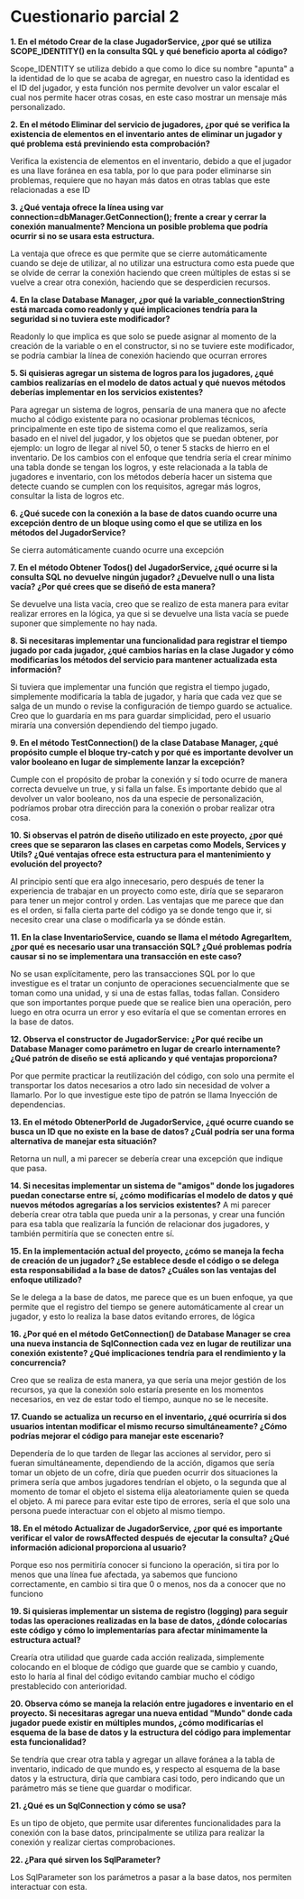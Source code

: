  # Cuestionario parcial 2

**1. En el método Crear de la clase JugadorService, ¿por qué se utiliza
SCOPE_IDENTITY() en la consulta SQL y qué beneficio aporta al código?**

Scope_IDENTITY se utiliza debido a que como lo dice su nombre "apunta" a la
identidad de lo que se acaba de agregar, en nuestro caso la identidad es el ID del
jugador, y esta función nos permite devolver un valor escalar el cual nos permite hacer
otras cosas, en este caso mostrar un mensaje más personalizado.

**2. En el método Eliminar del servicio de jugadores, ¿por qué se verifica la
existencia de elementos en el inventario antes de eliminar un jugador y qué
problema está previniendo esta comprobación?**

Verifica la existencia de elementos en el inventario, debido a que el jugador es una llave
foránea en esa tabla, por lo que para poder eliminarse sin problemas, requiere que no
hayan más datos en otras tablas que este relacionadas a ese ID

**3. ¿Qué ventaja ofrece la línea using var connection=dbManager.GetConnection();
frente a crear y cerrar la conexión manualmente? Menciona un posible problema
que podría ocurrir si no se usara esta estructura.**

La ventaja que ofrece es que permite que se cierre automáticamente cuando se deje de
utilizar, al no utilizar una estructura como esta puede que se olvide de cerrar la
conexión haciendo que creen múltiples de estas si se vuelve a crear otra conexión,
haciendo que se desperdicien recursos.

**4. En la clase Database Manager, ¿por qué la variable_connectionString está
marcada como readonly y qué implicaciones tendría para la seguridad si no
tuviera este modificador?**

Readonly lo que implica es que solo se puede asignar al momento de la creación de la
variable o en el constructor, si no se tuviere este modificador, se podría cambiar la línea
de conexión haciendo que ocurran errores

**5. Si quisieras agregar un sistema de logros para los jugadores, ¿qué cambios
realizarías en el modelo de datos actual y qué nuevos métodos deberías
implementar en los servicios existentes?**

Para agregar un sistema de logros, pensaría de una manera que no afecte mucho al
código existente para no ocasionar problemas técnicos, principalmente en este tipo de
sistema como el que realizamos, sería basado en el nivel del jugador, y los objetos que
se puedan obtener, por ejemplo: un logro de llegar al nivel 50, o tener 5 stacks de hierro
en el inventario. De los cambios con el enfoque que tendría sería el crear mínimo una
tabla donde se tengan los logros, y este relacionada a la tabla de jugadores e inventario,
con los métodos debería hacer un sistema que detecte cuando se cumplen con los
requisitos, agregar más logros, consultar la lista de logros etc.

**6. ¿Qué sucede con la conexión a la base de datos cuando ocurre una excepción
dentro de un bloque using como el que se utiliza en los métodos del
JugadorService?**

Se cierra automáticamente cuando ocurre una excepción

**7. En el método Obtener Todos() del JugadorService, ¿qué ocurre si la consulta
SQL no devuelve ningún jugador?
¿Devuelve null o una lista vacía? ¿Por qué
crees que se diseñó de esta manera?**

Se devuelve una lista vacía, creo que se realizo de esta manera para evitar realizar
errores en la lógica, ya que si se devuelve una lista vacía se puede suponer que
simplemente no hay nada.

**8. Si necesitaras implementar una funcionalidad para registrar el tiempo jugado
por cada jugador, ¿qué cambios harías en la clase Jugador y cómo modificarías los
métodos del servicio para mantener actualizada esta información?**

Si tuviera que implementar una función que registra el tiempo jugado, simplemente
modificaría la tabla de jugador, y haría que cada vez que se salga de un mundo o revise
la configuración de tiempo guardo se actualice.
Creo que lo guardaría en ms para
guardar simplicidad, pero el usuario miraría una conversión dependiendo del tiempo
jugado.

**9. En el método TestConnection() de la clase Database Manager, ¿qué propósito
cumple el bloque try-catch y por qué es importante devolver un valor booleano en
lugar de simplemente lanzar la excepción?**

Cumple con el propósito de probar la conexión y sí todo ocurre de manera correcta
devuelve un true, y si falla un false.
Es importante debido que al devolver un valor
booleano, nos da una especie de personalización, podríamos probar otra dirección para
la conexión o probar realizar otra cosa.

**10. Si observas el patrón de diseño utilizado en este proyecto, ¿por qué crees que se
separaron las clases en carpetas como Models, Services y Utils?
¿Qué ventajas ofrece esta estructura para el mantenimiento y evolución del proyecto?**

Al principio sentí que era algo innecesario, pero después de tener la experiencia de
trabajar en un proyecto como este, diría que se separaron para tener un mejor control y
orden.
Las ventajas que me parece que dan es el orden, si falla cierta parte del código ya
se donde tengo que ir, si necesito crear una clase o modificarla ya se dónde están.

**11. En la clase InventarioService, cuando se llama el método AgregarItem, ¿por
qué es necesario usar una transacción SQL?
¿Qué problemas podría causar si no
se implementara una transacción en este caso?**

No se usan explícitamente, pero las transacciones SQL por lo que investigue es el tratar
un conjunto de operaciones secuencialmente que se toman como una unidad, y si una de
estas fallas, todas fallan.
Considero que son importantes porque puede que se realice
bien una operación, pero luego en otra ocurra un error y eso evitaría el que se comentan
errores en la base de datos.

**12. Observa el constructor de JugadorService: ¿Por qué recibe un
Database Manager como parámetro en lugar de crearlo internamente?
¿Qué patrón de diseño se está aplicando y qué ventajas proporciona?**

Por que permite practicar la reutilización del código, con solo una permite el transportar
los datos necesarios a otro lado sin necesidad de volver a llamarlo.
Por lo que investigue
este tipo de patrón se llama Inyección de dependencias.

**13. En el método ObtenerPorId de JugadorService, ¿qué ocurre cuando se busca
un ID que no existe en la base de datos?
¿Cuál podría ser una forma alternativa de
manejar esta situación?**

Retorna un null, a mi parecer se debería crear una excepción que indique que pasa.

**14. Si necesitas implementar un sistema de "amigos" donde los jugadores puedan
conectarse entre sí, ¿cómo modificarías el modelo de datos y qué nuevos métodos
agregarías a los servicios existentes?**
A mi parecer debería crear otra tabla que pueda unir a la personas, y crear una función
para esa tabla que realizaría la función de relacionar dos jugadores, y también permitiría
que se conecten entre sí.

**15. En la implementación actual del proyecto, ¿cómo se maneja la fecha de
creación de un jugador?
¿Se establece desde el código o se delega esta
responsabilidad a la base de datos?
¿Cuáles son las ventajas del enfoque utilizado?**

Se le delega a la base de datos, me parece que es un buen enfoque, ya que permite que
el registro del tiempo se genere automáticamente al crear un jugador, y esto lo realiza la
base datos evitando errores, de lógica

**16. ¿Por qué en el método GetConnection() de Database Manager se crea una nueva
instancia de SqlConnection cada vez en lugar de reutilizar una conexión existente?
¿Qué implicaciones tendría para el rendimiento y la concurrencia?**

Creo que se realiza de esta manera, ya que sería una mejor gestión de los recursos, ya que la
conexión solo estaría presente en los momentos necesarios, en vez de estar todo el tiempo,
aunque no se le necesite.

**17. Cuando se actualiza un recurso en el inventario, ¿qué ocurriría si dos usuarios
intentan modificar el mismo recurso simultáneamente?
¿Cómo podrías mejorar el
código para manejar este escenario?**

Dependería de lo que tarden de llegar las acciones al servidor, pero si fueran
simultáneamente, dependiendo de la acción, digamos que sería tomar un objeto de un cofre,
diría que pueden ocurrir dos situaciones la primera sería que ambos jugadores tendrían el
objeto, o la segunda que al momento de tomar el objeto el sistema elija aleatoriamente
quien se queda el objeto.
A mi parece para evitar este tipo de errores, sería el que solo una
persona puede interactuar con el objeto al mismo tiempo.

**18. En el método Actualizar de JugadorService, ¿por qué es importante verificar el
valor de rowsAffected después de ejecutar la consulta?
¿Qué información adicional
proporciona al usuario?**

Porque eso nos permitiría conocer si funciono la operación, si tira por lo menos que una
línea fue afectada, ya sabemos que funciono correctamente, en cambio si tira que 0 o
menos, nos da a conocer que no funciono

**19. Si quisieras implementar un sistema de registro (logging) para seguir todas las
operaciones realizadas en la base de datos, ¿dónde colocarías este código y cómo
lo implementarías para afectar mínimamente la estructura actual?**

Crearía otra utilidad que guarde cada acción realizada, simplemente colocando en el bloque
de código que guarde que se cambio y cuando, esto lo haría al final del código evitando
cambiar mucho el código prestablecido con anterioridad.

**20. Observa cómo se maneja la relación entre jugadores e inventario en el proyecto.
Si
necesitaras agregar una nueva entidad "Mundo" donde cada jugador puede existir
en múltiples mundos, ¿cómo modificarías el esquema de la base de datos y la
estructura del código para implementar esta funcionalidad?**

Se tendría que crear otra tabla y agregar un allave foránea a la tabla de inventario, indicado
de que mundo es, y respecto al esquema de la base datos y la estructura, diría que cambiara
casi todo, pero indicando que un parámetro más se tiene que guardar o modificar.

**21. ¿Qué es un SqlConnection y cómo se usa?**

Es un tipo de objeto, que permite usar diferentes funcionalidades para la conexión con la
base datos, principalmente se utiliza para realizar la conexión y realizar ciertas
comprobaciones.

**22. ¿Para qué sirven los SqlParameter?**

Los SqlParameter son los parámetros a pasar a la base datos, nos permiten interactuar con
esta.
